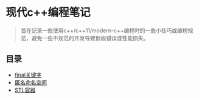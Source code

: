 # 现代c++编程笔记
> 旨在记录一些使用c++/c++11/modern-c++编程时的一些小技巧或编程规范，避免一些不规范的开发导致低级错误或性能损失。

## 目录
- [final关键字](https://github.com/qiantao1001/cppcodingtips/blob/master/tips.md#tips-final%E5%85%B3%E9%94%AE%E5%AD%97)
- [匿名命名空间](https://github.com/qiantao1001/cppcodingtips/blob/master/tips.md#tips-%E5%8C%BF%E5%90%8D%E5%91%BD%E5%90%8D%E7%A9%BA%E9%97%B4)
- [STL容器](https://github.com/qiantao1001/cppcodingtips/blob/master/tips.md#tips-stl%E5%AE%B9%E5%99%A8)
